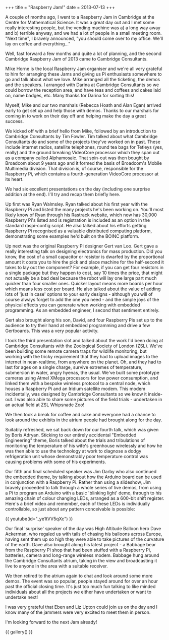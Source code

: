 +++
title = "Raspberry Jam!"
date = 2013-07-13
+++

A couple of months ago, I went to a Raspberry Jam in Cambridge at the Centre for Mathematical Science. It was a great day out and I met some really interesting people, but the vending machine was a) a long way away and b) terrible anyway, and we had a lot of people in a small meeting room. "Next time", I bravely announced, "you should come over to my office. We'll lay on coffee and everything..."

Well, fast forward a few months and quite a lot of planning, and the second Cambridge Raspberry Jam of 2013 came to Cambridge Consultants.

Mike Horne is the local Raspberry Jam organiser and we're all very grateful to him for arranging these Jams and giving us Pi enthusiasts somewhere to go and talk about what we love. Mike arranged all the ticketing, the demos and the speakers. I arranged with Darina at Cambridge Consultants so we could borrow the reception area, and have teas and coffees and cakes laid on, name badges, etc. Many thanks for Darina for sorting this!

Myself, Mike and our two marshals (Rebecca Hoath and Alan Egan) arrived early to get set up and help those with demos. Thanks to our marshals for coming in to work on their day off and helping make the day a great success.

We kicked off with a brief hello from Mike, followed by an introduction to Cambridge Consultants by Tim Fowler. Tim talked about what Cambridge Consultants do and some of the projects they've worked on in past. These include internet radios, satellite telephones, round tea bags for Tetleys (yes, really) and the ground breaking VideoCore processor which they span out as a company called Alphamosaic. That spin-out was then bought by Broadcom about 9 years ago and it formed the basis of Broadcom's Mobile Multimedia division. That division is, of course, responsible for the Raspberry Pi, which contains a fourth-generation VideoCore processor at its heart.

We had six excellent presentations on the day (including one surprise addition at the end). I'll try and recap them briefly here.

Up first was Ryan Walmsley. Ryan talked about his first year with the Raspberry Pi and listed the many projects he's been working on. You'll most likely know of Ryan through his Rastrack website, which now has 30,000 Raspberry Pi's listed and is registration is included as an option in the standard raspi-config script. He also talked about his efforts getting Raspberry Pi recognised as a valuable distributed computing platform, demonstrating some examples he'd built on the BOINC platform.

Up next was the original Raspberry Pi designer Gert van Loo. Gert gave a really interesting talk on designing electronics for mass production. Did you know, the cost of a small capacitor or resistor is dwarfed by the proportional amount it costs you to hire the pick and place machine for the half-second it takes to lay out the component? For example, if you can get four resistors in a single package but they happen to cost, say 10 times the price, that might not actually be a bad deal because the robot will lay one large part much quicker than four smaller ones. Quicker layout means more boards per hour which means less cost per board. He also talked about the value of adding lots of 'just in case' options to your early designs - although you will of course always forget to add the one you need - and the simple joys of the physical effects you can generate when working with embedded programming. As an embedded engineer, I second that sentiment entirely.

Gert also brought along his son, David, and four Raspberry Pis set up to the audience to try their hand at embedded programming and drive a few Gertboards. This was a very popular activity.

I took the third presentation slot and talked about the work I'd been doing at Cambridge Consultants with the Zoological Society of London (ZSL). We've been building some remote camera traps for wildlife monitoring, but working with the tricky requirement that they had to upload images to the internet in near-realtime, from anywhere on the planet. Oh, and they had to last for ages on a single charge, survive extremes of temperature, submersion in water, angry hyenas, the usual. We've built some prototype cameras using Atmel XMega processors for low power consumption, and linked them with a bespoke wireless protocol to a central node, which houses a Raspberry Pi and an Iridium satellite modem. This modem incidentally, was designed by Cambridge Consultants so we know it inside-out. I was also able to share some pictures of the field trials - undertaken in an actual field at ZSL Whipsnade Zoo!

We then took a break for coffee and cake and everyone had a chance to look around the exhibits in the atrium people had brought along for the day.

Suitably refreshed, we sat back down for our fourth talk, which was given by Boris Adryan. Sticking to our entirely accidental "Embedded Engineering" theme, Boris talked about the trials and tribulations of monitoring the temperature of his wife's greenhouse wirelessly and how he was then able to use the technology at work to diagnose a dodgy refrigeration unit whose demonstrably poor temperature control was causing problems with some of his experiments.

Our fifth and final scheduled speaker was Jim Darby who also continued the embedded theme, by talking about how the Arduino board can be used in conjunction with a Raspberry Pi. Rather than using a slideshow, Jim bravely proceeded to talk through a whole series of live demos, from using a Pi to program an Arduino with a basic 'blinking light' demo, through to his amazing chain of colour changing LEDs, arranged as a 600-bit shift register. Here's a brief video and remember, each of these LEDs is individually controllable, so just about any pattern conceivable is possible:

{{ youtube(id="_ye1tVV5qXc") }}

Our final 'surprise' speaker of the day was High Altitude Balloon hero Dave Ackerman, who regaled us with tails of chasing his balloons across Europe, having sent them up so high they were able to take pictures of the curvature of the earth. Dave also brought along his latest project - a Babbage bear from the Raspberry Pi shop that had been stuffed with a Raspberry Pi, batteries, camera and long-range wireless modem. Babbage hung around the Cambridge Consultants atrium, taking in the view and broadcasting it live to anyone in the area with a suitable receiver.

We then retired to the atrium again to chat and look around some more demos. The event was so popular, people stayed around for over an hour past the official closing time. It's just too much fun talking to like minded individuals about all the projects we either have undertaken or want to undertake next!

I was very grateful that Eben and Liz Upton could join us on the day and I know many of the jammers were very excited to meet them in person.

I'm looking forward to the next Jam already!

{{ gallery() }}




